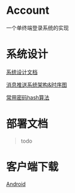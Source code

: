 # Account
一个单终端登录系统的实现

# 系统设计
[系统设计文档](https://github.com/ppxpp/account/blob/master/doc/%E8%B4%A6%E5%8F%B7%E7%B3%BB%E7%BB%9F%E8%AE%BE%E8%AE%A1.md)

[消息推送系统架构&时序图](https://github.com/ppxpp/account/blob/master/doc/push_system_design.md)

[常用密码hash算法](https://github.com/ppxpp/account/blob/master/doc/password_hash.md)

# 部署文档
> todo

# 客户端下载
[Android](https://www.pgyer.com/PSUx)
